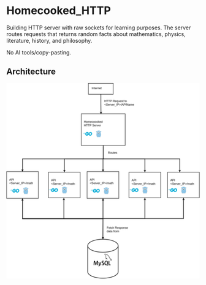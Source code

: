 # Homecooked_HTTP
Building HTTP server with raw sockets for learning purposes. The server routes requests that returns random facts about mathematics, physics, literature, history, and philosophy.

No AI tools/copy-pasting.

## Architecture

![homecooked httpserver](Homecooked_HTTP.png)

